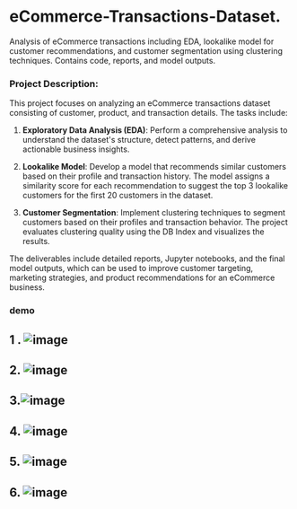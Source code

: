 # eCommerce-Transactions-Dataset.
Analysis of eCommerce transactions including EDA, lookalike model for customer recommendations, and customer segmentation using clustering techniques. Contains code, reports, and model outputs.

### Project Description:

This project focuses on analyzing an eCommerce transactions dataset consisting of customer, product, and transaction details. The tasks include:

1. **Exploratory Data Analysis (EDA)**: Perform a comprehensive analysis to understand the dataset's structure, detect patterns, and derive actionable business insights.
   
2. **Lookalike Model**: Develop a model that recommends similar customers based on their profile and transaction history. The model assigns a similarity score for each recommendation to suggest the top 3 lookalike customers for the first 20 customers in the dataset.

3. **Customer Segmentation**: Implement clustering techniques to segment customers based on their profiles and transaction behavior. The project evaluates clustering quality using the DB Index and visualizes the results.

The deliverables include detailed reports, Jupyter notebooks, and the final model outputs, which can be used to improve customer targeting, marketing strategies, and product recommendations for an eCommerce business.


### demo  
## 1 . ![image](https://github.com/user-attachments/assets/fc87658b-1de6-43bd-901f-d4a1a4f68149)

## 2. ![image](https://github.com/user-attachments/assets/d56edf69-caf0-43db-9b48-554c158bdd2c)


## 3.![image](https://github.com/user-attachments/assets/14db90a1-1da9-407f-89a0-b9ccb4e782a1)


## 4. ![image](https://github.com/user-attachments/assets/758a03f9-ad7f-443a-8b98-77f3a6b7b56a)


## 5. ![image](https://github.com/user-attachments/assets/cdc33a57-811f-4148-beb5-860a72c000cb)


## 6. ![image](https://github.com/user-attachments/assets/e8e28906-37a8-4d4e-acdb-65672aef7337)




